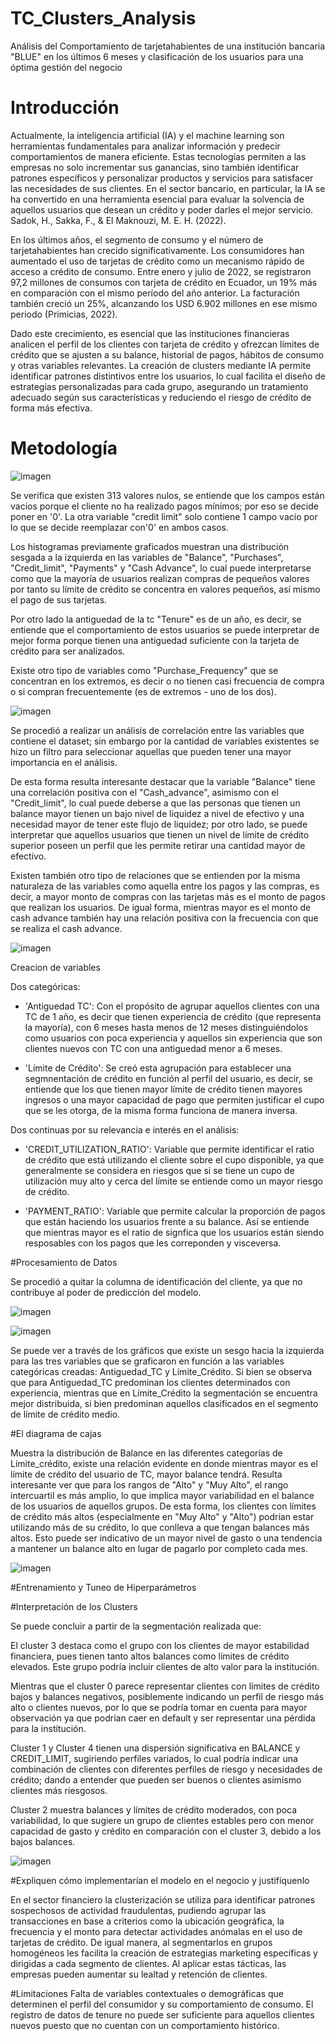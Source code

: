 # TC_Clusters_Analysis
Análisis del Comportamiento de tarjetahabientes de una institución bancaria "BLUE" en los últimos 6 meses y clasificación de los usuarios para una óptima gestión del negocio


# Introducción
Actualmente, la inteligencia artificial (IA) y el machine learning son herramientas fundamentales para analizar información y predecir comportamientos de manera eficiente. Estas tecnologías permiten a las empresas no solo incrementar sus ganancias, sino también identificar patrones específicos y personalizar productos y servicios para satisfacer las necesidades de sus clientes. En el sector bancario, en particular, la IA se ha convertido en una herramienta esencial para evaluar la solvencia de aquellos usuarios que desean un crédito y poder darles el mejor servicio. Sadok, H., Sakka, F., & El Maknouzi, M. E. H. (2022).

En los últimos años, el segmento de consumo y el número de tarjetahabientes han crecido significativamente. Los consumidores han aumentado el uso de tarjetas de crédito como un mecanismo rápido de acceso a crédito de consumo. Entre enero y julio de 2022, se registraron 97,2 millones de consumos con tarjeta de crédito en Ecuador, un 19% más en comparación con el mismo período del año anterior. La facturación también creció un 25%, alcanzando los USD 6.902 millones en ese mismo periodo (Primicias, 2022).

Dado este crecimiento, es esencial que las instituciones financieras analicen el perfil de los clientes con tarjeta de crédito y ofrezcan límites de crédito que se ajusten a su balance, historial de pagos, hábitos de consumo y otras variables relevantes. La creación de clusters mediante IA permite identificar patrones distintivos entre los usuarios, lo cual facilita el diseño de estrategias personalizadas para cada grupo, asegurando un tratamiento adecuado según sus características y reduciendo el riesgo de crédito de forma más efectiva.

# Metodología

![imagen](https://github.com/user-attachments/assets/454121f4-c000-4fea-830c-5f69f455be47)


Se verifica que existen 313 valores nulos, se entiende que los campos están vacios porque el cliente no ha realizado pagos mínimos; por eso se decide poner en '0'. La otra variable "credit limit" solo contiene 1 campo vacío por lo que se decide reemplazar con'0' en ambos casos.


Los histogramas previamente graficados muestran una distribución sesgada a la izquierda en las variables de "Balance", "Purchases", "Credit_limit", "Payments" y "Cash Advance", lo cual puede interpretarse como que la mayoría de usuarios realizan compras de pequeños valores por tanto su límite de crédito se concentra en valores pequeños, así mismo el pago de sus tarjetas.

Por otro lado la antiguedad de la tc "Tenure" es de un año, es decir, se entiende que el comportamiento de estos usuarios se puede interpretar de mejor forma porque tienen una antiguedad suficiente con la tarjeta de crédito para ser analizados.

Existe otro tipo de variables como "Purchase_Frequency" que se concentran en los extremos, es decir o no tienen casi frecuencia de compra o si compran frecuentemente (es de extremos - uno de los dos).

![imagen](https://github.com/user-attachments/assets/c6d076dd-baa9-4093-b6ef-61b63ca43370)



Se procedió a realizar un análisis de correlación entre las variables que contiene el dataset; sin embargo por la cantidad de variables existentes se hizo un filtro para seleccionar aquellas que pueden tener una mayor importancia en el análisis.

De esta forma resulta interesante destacar que la variable "Balance" tiene una correlación positiva con el "Cash_advance", asimismo con el "Credit_limit", lo cual puede deberse a que las personas que tienen un balance mayor tienen un bajo nivel de liquidez a nivel de efectivo y una necesidad mayor de tener este flujo de liquidez; por otro lado, se puede interpretar que aquellos usuarios que tienen un nivel de límite de crédito superior poseen un perfil que les permite retirar una cantidad mayor de efectivo.

Existen también otro tipo de relaciones que se entienden por la misma naturaleza de las variables como aquella entre los pagos y las compras, es decir, a mayor monto de compras con las tarjetas más es el monto de pagos que realizan los usuarios. De igual forma, mientras mayor es el monto de cash advance también hay una relación positiva con la frecuencia con que se realiza el cash advance.

![imagen](https://github.com/user-attachments/assets/854f9950-a1a9-4659-981d-60c9e7fb9010)




Creacion de variables

Dos categóricas:

- 'Antiguedad TC': Con el propósito de agrupar aquellos clientes con una TC de 1 año, es decir que tienen experiencia de crédito (que representa la mayoría), con 6 meses hasta menos de 12 meses distinguiéndolos como usuarios con poca experiencia y aquellos sin experiencia que son clientes nuevos con TC con una antiguedad menor a 6 meses. 

- 'Límite de Crédito': Se creó esta agrupación para establecer una segmnentación de crédito en función al perfil del usuario, es decir, se entiende que los que tienen mayor límite de crédito tienen mayores ingresos o una mayor capacidad de pago que permiten justificar el cupo que se les otorga, de la misma forma funciona de manera inversa. 

Dos continuas por su relevancia e interés en el análisis:

- 'CREDIT_UTILIZATION_RATIO': Variable que permite identificar el ratio de crédito que está utilizando el cliente sobre el cupo disponible, ya que generalmente se considera en riesgos que si se tiene un cupo de utilización muy alto y cerca del límite se entiende como un mayor riesgo de crédito.

- 'PAYMENT_RATIO': Variable que permite calcular la proporción de pagos que están haciendo los usuarios frente a su balance. Así se entiende que mientras mayor es el ratio de signfica que los usuarios están siendo resposables con los pagos que les correponden y visceversa.

#Procesamiento de Datos

Se procedió a quitar la columna de identificación del cliente, ya que no contribuye al poder de predicción del modelo.


![imagen](https://github.com/user-attachments/assets/9f606504-e0c5-4416-8a2a-d6608c947f4a)

![imagen](https://github.com/user-attachments/assets/d7d0cd10-3292-40b9-8467-ed5c5eeff3c7)

Se puede ver a través de los gráficos que existe un sesgo hacia la izquierda para las tres variables que se graficaron en función a las variables categóricas creadas: Antiguedad_TC y Límite_Crédito. Si bien se observa que para Antiguedad_TC predominan los clientes determinados con experiencia, mientras que en Límite_Crédito la segmentación se encuentra mejor distribuida, si bien predominan aquellos clasificados en el segmento de límite de crédito medio.

#El diagrama de cajas

Muestra la distribución de Balance en las diferentes categorías de Límite_crédito, existe una relación evidente en donde mientras mayor es el límite de crédito del usuario de TC, mayor balance tendrá. Resulta interesante ver que para los rangos de "Alto" y "Muy Alto", el rango intercuartil es más amplio, lo que implica mayor variabilidad en el balance de los usuarios de aquellos grupos. De esta forma, los clientes con límites de crédito más altos (especialmente en "Muy Alto" y "Alto") podrían estar utilizando más de su crédito, lo que conlleva a que tengan balances más altos. Esto puede ser indicativo de un mayor nivel de gasto o una tendencia a mantener un balance alto en lugar de pagarlo por completo cada mes.

![imagen](https://github.com/user-attachments/assets/6976e3cc-6a95-4a06-9c5d-bffd172289e3)


#Entrenamiento y Tuneo de Hiperparámetros


#Interpretación de los Clusters

Se puede concluir a partir de la segmentación realizada que:

El cluster 3 destaca como el grupo con los clientes de mayor estabilidad financiera, pues tienen tanto altos balances como límites de crédito elevados. Este grupo podría incluir clientes de alto valor para la institución.

Mientras que el cluster 0 parece representar clientes con límites de crédito bajos y balances negativos, posiblemente indicando un perfil de riesgo más alto o clientes nuevos, por lo que se podría tomar en cuenta para mayor observación ya que podrían caer en default y ser representar una pérdida para la institución.

Cluster 1 y Cluster 4 tienen una dispersión significativa en BALANCE y CREDIT_LIMIT, sugiriendo perfiles variados, lo cual podría indicar una combinación de clientes con diferentes perfiles de riesgo y necesidades de crédito; dando a entender que pueden ser buenos o clientes asimismo clientes más riesgosos.

Cluster 2 muestra balances y límites de crédito moderados, con poca variabilidad, lo que sugiere un grupo de clientes estables pero con menor capacidad de gasto y crédito en comparación con el cluster 3, debido a los bajos balances.

![imagen](https://github.com/user-attachments/assets/3b0d9859-fc94-4ac9-8d92-a3a5bfb77427)


#Expliquen cómo implementarían el modelo en el negocio y justifíquenlo

En el sector financiero la clusterización se utiliza para identificar patrones sospechosos de actividad fraudulentas, pudiendo agrupar las transacciones en base a criterios como la ubicación geográfica, la frecuencia y el monto para detectar actividades anómalas en el uso de tarjetas de crédito. De igual manera, al segmentarlos en grupos homogéneos les facilita la creación de estrategias marketing específicas y dirigidas a cada segmento de clientes. Al aplicar estas tácticas, las empresas pueden aumentar su lealtad y retención de clientes.

#Limitaciones
Falta de variables contextuales o demográficas que determinen el perfil del consumidor y su comportamiento de consumo. 
El registro de datos de tenure no puede ser suficiente para aquellos clientes nuevos puesto que no cuentan con un comportamiento histórico.






